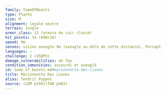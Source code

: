 ```yaml
---
family: TomeOfBeasts
type: Plante
size: M
alignment: loyale neutre
terrain: Jungle
armor_class: 13 (armure de cuir clouté)
hit_points: 34 (4d8+16)
speed: 9m
senses: vision aveugle 9m (aveugle au-delà de cette distance), Perception passive 8
languages: —
challenge: 2 (450PX)
damage_vulnerabilities: de feu
condition_immunities: assourdi et aveuglé
id: tome_of_beasts.md#marionnette-des-lianes
title: Marionnette Des Lianes
alias: Tendril Puppet
source: (LDM p359)(TOB p403)
---
```


